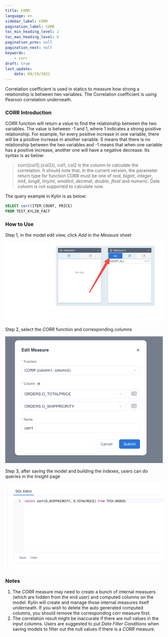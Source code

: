 ```yaml
---
title: CORR 
language: en
sidebar_label: CORR 
pagination_label: CORR 
toc_min_heading_level: 2
toc_max_heading_level: 6
pagination_prev: null
pagination_next: null
keywords:
    - corr 
draft: true
last_update:
    date: 08/19/2022
---
```


Correlation coefficient is used in statics to measure how strong a relationship is between two variables. The Correlation coefficient is using Pearson correlation underneath.



### CORR Introduction

CORR function will return a value to find the relationship between the two variables. The value is between -1 and 1, where 1 indicates a strong positive relationship. For example, for every positive increase in one variable, there will be a positive increase in another variable. 0 means that there is no relationship between the two variables and -1 means that when one variable has a positive increase, another one will have a negative decrease. Its syntax is as below:

> corr({col1},{col2}), col1, col2 is the column to calculate the correlation. It should note that, in the current version, the parameter return type for function CORR must be one of *real*, *bigint*, *integer*, *int4*, *long8*, *tinyint*, *smallint*, *decimal*, *double*, *float* and *numeric*. Date column is not supported to calculate now.
>

The query example in Kylin is as below:

```sql
SELECT corr(ITEM_COUNT, PRICE)
FROM TEST_KYLIN_FACT
```


### How to Use 

Step 1, in the model edit view, click *Add* in the *Measure* sheet

![Adding Measure](images/corr_add_measure.png)

Step 2, select the *CORR* function and corresponding columns

![Choosing Expression](images/corr_edit_measure.png)

Step 3, after saving the model and building the indexes, users can do queries in the *Insight* page

![SQL Query](images/corr_query.png)

### Notes
1. The *CORR* measure may need to create a bunch of internal measuers (which are hidden from the end user) and computed columns on the model. Kylin will create and manage those internal measures itself underneath. If you wish to delete the auto generated computed columns, you should remove the corresponding corr measure first.
2. The correlation result might be inaccurate if there are null values in the input columns. Users are suggested to put *Data Filter Conditions* when saving models to filter out the null values if there is a *CORR* measure.

